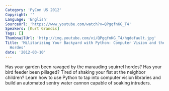 ```yaml
---
Category: 'PyCon US 2012'
Copyright: ''
Language: 'English'
SourceUrl: 'https://www.youtube.com/watch?v=QPgqfnKG_T4'
Speakers: [Kurt Grandis]
Tags: []
ThumbnailUrl: 'http://img.youtube.com/vi/QPgqfnKG_T4/hqdefault.jpg'
Title: 'Militarizing Your Backyard with Python: Computer Vision and the Squirrel
  Hordes'
date: '2012-03-10'
---
```

Has your garden been ravaged by the marauding squirrel hordes? Has your bird
feeder been pillaged? Tired of shaking your fist at the neighbor children?
Learn how to use Python to tap into computer vision libraries and build an
automated sentry water cannon capable of soaking intruders.

